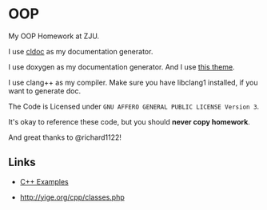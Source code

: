 # OOP

My OOP Homework at ZJU.

I use [cldoc](http://jessevdk.github.io/cldoc/documenting.html) as my documentation generator.

I use doxygen as my documentation generator.  And I use [this theme](https://github.com/nnen/doxygen-theme).

I use clang++ as my compiler. Make sure you have libclang1 installed, if you want to generate doc.

The Code is Licensed under `GNU AFFERO GENERAL PUBLIC LICENSE Version 3`.

It's okay to reference these code, but you should __never copy homework__.

And great thanks to @richard1122!

## Links

- [C++ Examples](http://en.wikibooks.org/wiki/C%2B%2B_Programming/Examples)

- http://yige.org/cpp/classes.php

